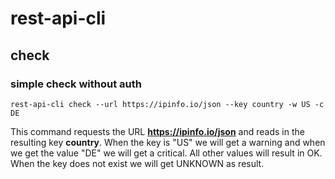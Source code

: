 # rest-api-cli

## check

### simple check without auth

```shell
rest-api-cli check --url https://ipinfo.io/json --key country -w US -c DE
```

This command requests the URL **https://ipinfo.io/json** and reads in the resulting key **country**. When the key is "US" we will get a warning and when we get the value "DE" we will get a critical. All other values will result in OK. When the key does not exist we will get UNKNOWN as result.
